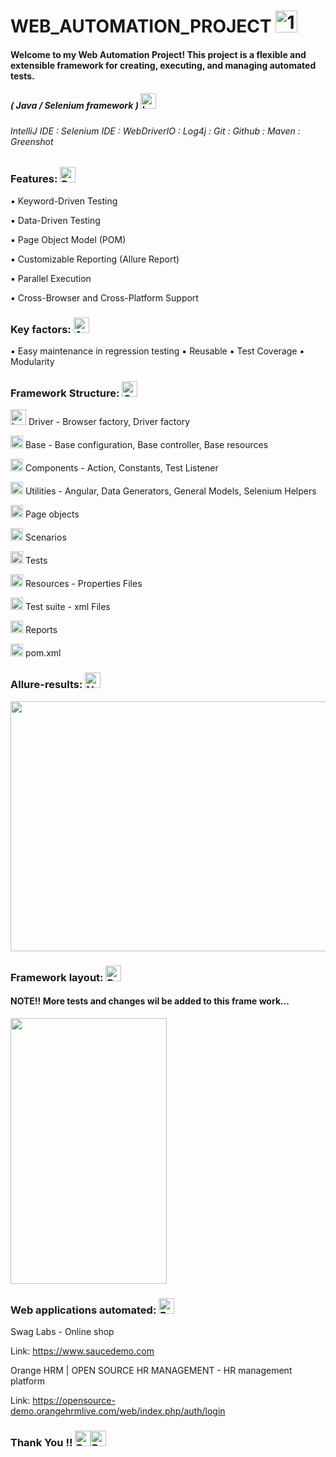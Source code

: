 # WEB_AUTOMATION_PROJECT <img src="https://raw.githubusercontent.com/Tarikul-Islam-Anik/Telegram-Animated-Emojis/main/Activity/1st%20Place%20Medal.webp" alt="1st Place Medal" width="35" height="35" />
#### Welcome to my Web Automation Project! This project is a flexible and extensible framework for creating, executing, and managing automated tests.
##### ( Java / Selenium framework ) <img src="https://raw.githubusercontent.com/Tarikul-Islam-Anik/Telegram-Animated-Emojis/main/Objects/Laptop.webp" alt="Laptop" width="25" height="25" />
######  IntelliJ IDE : Selenium IDE : WebDriverIO : Log4j : Git : Github : Maven : Greenshot

### Features: <img src="https://raw.githubusercontent.com/Tarikul-Islam-Anik/Telegram-Animated-Emojis/main/Objects/Books.webp" alt="Books" width="25" height="25" />
:black_small_square: Keyword-Driven Testing

:black_small_square: Data-Driven Testing

:black_small_square: Page Object Model (POM)

:black_small_square: Customizable Reporting (Allure Report)

:black_small_square: Parallel Execution

:black_small_square: Cross-Browser and Cross-Platform Support

### Key factors: <img src="https://raw.githubusercontent.com/Tarikul-Islam-Anik/Telegram-Animated-Emojis/main/Activity/Artist%20Palette.webp" alt="Artist Palette" width="25" height="25" /> 
:black_small_square:  Easy maintenance in regression testing  :black_small_square: Reusable  :black_small_square:  Test Coverage 
 :black_small_square:  Modularity

### Framework Structure: <img src="https://raw.githubusercontent.com/Tarikul-Islam-Anik/Telegram-Animated-Emojis/main/Objects/Card%20Index%20Dividers.webp" alt="Card Index Dividers" width="25" height="25" />
<img src="https://raw.githubusercontent.com/Tarikul-Islam-Anik/Animated-Fluent-Emojis/master/Emojis/Objects/Locked%20with%20Key.png" alt="Locked with Key" width="25" height="25" /> Driver - Browser factory, Driver factory

<img src="https://raw.githubusercontent.com/Tarikul-Islam-Anik/Animated-Fluent-Emojis/master/Emojis/Objects/Linked%20Paperclips.png" alt="Linked Paperclips" width="20" height="20" /> Base - Base configuration, Base controller, Base resources

<img src="https://raw.githubusercontent.com/Tarikul-Islam-Anik/Animated-Fluent-Emojis/master/Emojis/Objects/Megaphone.png" alt="Megaphone" width="20" height="20" /> Components - Action, Constants, Test Listener

<img src="https://raw.githubusercontent.com/Tarikul-Islam-Anik/Animated-Fluent-Emojis/master/Emojis/Objects/Gear.png" alt="Gear" width="20" height="20" /> Utilities - Angular, Data Generators, General Models, Selenium Helpers

<img src="https://raw.githubusercontent.com/Tarikul-Islam-Anik/Animated-Fluent-Emojis/master/Emojis/Objects/Chains.png" alt="Chains" width="20" height="20" /> Page objects

<img src="https://raw.githubusercontent.com/Tarikul-Islam-Anik/Animated-Fluent-Emojis/master/Emojis/Objects/Bell.png" alt="Bell" width="20" height="20" /> Scenarios

<img src="https://raw.githubusercontent.com/Tarikul-Islam-Anik/Animated-Fluent-Emojis/master/Emojis/Objects/Light%20Bulb.png" alt="Light Bulb" width="20" height="20" /> Tests

<img src="https://raw.githubusercontent.com/Tarikul-Islam-Anik/Animated-Fluent-Emojis/master/Emojis/Objects/Page%20with%20Curl.png" alt="Page with Curl" width="20" height="20" /> Resources - Properties Files

<img src="https://raw.githubusercontent.com/Tarikul-Islam-Anik/Animated-Fluent-Emojis/master/Emojis/Objects/Safety%20Pin.png" alt="Safety Pin" width="20" height="20" /> Test suite - xml Files

<img src="https://raw.githubusercontent.com/Tarikul-Islam-Anik/Animated-Fluent-Emojis/master/Emojis/Objects/Package.png" alt="Package" width="20" height="20" /> Reports

<img src="https://raw.githubusercontent.com/Tarikul-Islam-Anik/Animated-Fluent-Emojis/master/Emojis/Objects/Satellite%20Antenna.png" alt="Satellite Antenna" width="20" height="20" /> pom.xml

### Allure-results: <img src="https://raw.githubusercontent.com/Tarikul-Islam-Anik/Telegram-Animated-Emojis/main/Objects/Newspaper.webp" alt="Newspaper" width="25" height="25" />
<img align="center" width="800" height="400" src="https://github.com/micgael22/web-automation-advance/assets/88590240/998cbdb4-8fbd-4125-ab95-0bb18aa17f8d">

### Framework layout: <img src="https://raw.githubusercontent.com/Tarikul-Islam-Anik/Telegram-Animated-Emojis/main/Travel%20and%20Places/Rocket.webp" alt="Rocket" width="25" height="25" />
#### NOTE!! More tests and changes wil be added to this frame work... 
<img align="center" width="250" height="425" src="https://github.com/micgael22/web-automation-advance/assets/88590240/0857b3d1-bf2e-43bc-8699-461467ae2e37">

### Web applications automated: <img src="https://raw.githubusercontent.com/Tarikul-Islam-Anik/Telegram-Animated-Emojis/main/Objects/Briefcase.webp" alt="Briefcase" width="25" height="25" />
Swag Labs - Online shop 

Link: https://www.saucedemo.com

Orange HRM | OPEN SOURCE HR MANAGEMENT - HR management platform

Link: https://opensource-demo.orangehrmlive.com/web/index.php/auth/login

### Thank You !! <img src="https://raw.githubusercontent.com/Tarikul-Islam-Anik/Telegram-Animated-Emojis/main/Activity/Party%20Popper.webp" alt="Party Popper" width="25" height="25" /><img src="https://raw.githubusercontent.com/Tarikul-Islam-Anik/Telegram-Animated-Emojis/main/Activity/Party%20Popper.webp" alt="Party Popper" width="25" height="25" />
